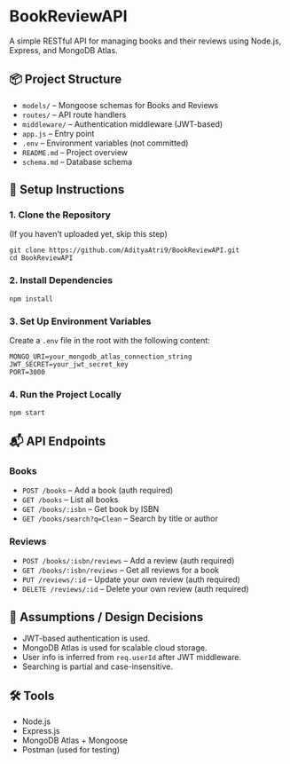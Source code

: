 # BookReviewAPI

A simple RESTful API for managing books and their reviews using Node.js, Express, and MongoDB Atlas.

## 📦 Project Structure

- `models/` – Mongoose schemas for Books and Reviews
- `routes/` – API route handlers
- `middleware/` – Authentication middleware (JWT-based)
- `app.js` – Entry point
- `.env` – Environment variables (not committed)
- `README.md` – Project overview
- `schema.md` – Database schema

## 🚀 Setup Instructions

### 1. Clone the Repository
(If you haven't uploaded yet, skip this step)

```
git clone https://github.com/AdityaAtri9/BookReviewAPI.git
cd BookReviewAPI
```

### 2. Install Dependencies

```
npm install
```

### 3. Set Up Environment Variables

Create a `.env` file in the root with the following content:

```
MONGO_URI=your_mongodb_atlas_connection_string
JWT_SECRET=your_jwt_secret_key
PORT=3000
```

### 4. Run the Project Locally

```
npm start
```

## 📬 API Endpoints

### Books

- `POST /books` – Add a book (auth required)
- `GET /books` – List all books
- `GET /books/:isbn` – Get book by ISBN
- `GET /books/search?q=Clean` – Search by title or author

### Reviews

- `POST /books/:isbn/reviews` – Add a review (auth required)
- `GET /books/:isbn/reviews` – Get all reviews for a book
- `PUT /reviews/:id` – Update your own review (auth required)
- `DELETE /reviews/:id` – Delete your own review (auth required)

## 🧠 Assumptions / Design Decisions

- JWT-based authentication is used.
- MongoDB Atlas is used for scalable cloud storage.
- User info is inferred from `req.userId` after JWT middleware.
- Searching is partial and case-insensitive.

## 🛠 Tools

- Node.js
- Express.js
- MongoDB Atlas + Mongoose
- Postman (used for testing)
